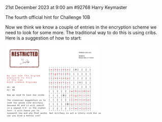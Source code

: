 21st December 2023 at 9:00 am
#92768
Harry
Keymaster

The fourth official hint for Challenge 10B



Now we think we know a couple of entries in the encryption scheme we need to look for some more. The traditional way to do this is using cribs. Here is a suggestion of how to start:

[<img src="CC2023-Challenge-10-prompt-4-300x226.png">](CC2023-Challenge-10-prompt-4.png)
